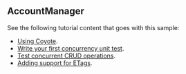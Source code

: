 ## AccountManager

See the following tutorial content that goes with this sample:

- [Using Coyote](https://microsoft.github.io/coyote/get-started/using-coyote).
- [Write your first concurrency unit test](https://microsoft.github.io/coyote/tutorials/first-concurrency-unit-test/).
- [Test concurrent CRUD operations](https://microsoft.github.io/coyote/tutorials/test-concurrent-operations/).
- [Adding support for ETags](https://microsoft.github.io/coyote/how-to/mocks/support-etags/).
